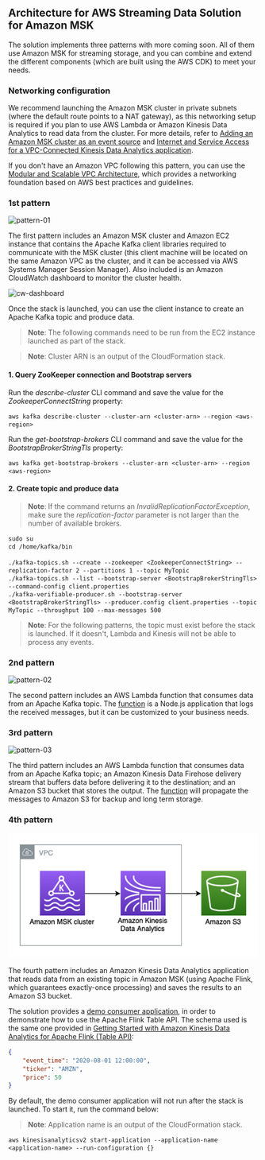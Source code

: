 ## Architecture for AWS Streaming Data Solution for Amazon MSK
The solution implements three patterns with more coming soon. All of them use Amazon MSK for streaming storage, and you can combine and extend the different components (which are built using the AWS CDK) to meet your needs.

### Networking configuration
We recommend launching the Amazon MSK cluster in private subnets (where the default route points to a NAT gateway), as this networking setup is required if you plan to use AWS Lambda or Amazon Kinesis Data Analytics to read data from the cluster.
For more details, refer to [Adding an Amazon MSK cluster as an event source](https://docs.aws.amazon.com/lambda/latest/dg/services-msk-topic-add.html#services-msk-vpc-config) and [Internet and Service Access for a VPC-Connected Kinesis Data Analytics application](https://docs.aws.amazon.com/kinesisanalytics/latest/java/vpc-internet.html).

If you don't have an Amazon VPC following this pattern, you can use the [Modular and Scalable VPC Architecture](https://aws.amazon.com/quickstart/architecture/vpc/), which provides a networking foundation based on AWS best practices and guidelines.

### 1st pattern
![pattern-01](msk-cluster.png)

The first pattern includes an Amazon MSK cluster and Amazon EC2 instance that contains the Apache Kafka client libraries required to communicate with the MSK cluster (this client machine will be located on the same Amazon VPC as the cluster, and it can be accessed via AWS Systems Manager Session Manager). Also included is an Amazon CloudWatch dashboard to monitor the cluster health.

![cw-dashboard](msk-cw-dashboard.png)

Once the stack is launched, you can use the client instance to create an Apache Kafka topic and produce data.

> **Note**: The following commands need to be run from the EC2 instance launched as part of the stack.

> **Note**: Cluster ARN is an output of the CloudFormation stack.

#### 1. Query ZooKeeper connection and Bootstrap servers
Run the _describe-cluster_ CLI command and save the value for the _ZookeeperConnectString_ property:
```
aws kafka describe-cluster --cluster-arn <cluster-arn> --region <aws-region>
```

Run the _get-bootstrap-brokers_ CLI command and save the value for the _BootstrapBrokerStringTls_ property:
```
aws kafka get-bootstrap-brokers --cluster-arn <cluster-arn> --region <aws-region>
```

#### 2. Create topic and produce data
> **Note**: If the command returns an _InvalidReplicationFactorException_, make sure the _replication-factor_ parameter is not larger than the number of available brokers.

```
sudo su
cd /home/kafka/bin

./kafka-topics.sh --create --zookeeper <ZookeeperConnectString> --replication-factor 2 --partitions 1 --topic MyTopic
./kafka-topics.sh --list --bootstrap-server <BootstrapBrokerStringTls> --command-config client.properties
./kafka-verifiable-producer.sh --bootstrap-server <BootstrapBrokerStringTls> --producer.config client.properties --topic MyTopic --throughput 100 --max-messages 500
```

> **Note**: For the following patterns, the topic must exist before the stack is launched. If it doesn't, Lambda and Kinesis will not be able to process any events.

### 2nd pattern
![pattern-02](msk-lambda.png)

The second pattern includes an AWS Lambda function that consumes data from an Apache Kafka topic. The [function](/source/lambda/msk-lambda-consumer/index.js) is a Node.js application that logs the received messages, but it can be customized to your business needs.

### 3rd pattern
![pattern-03](msk-lambda-kdf.png)

The third pattern includes an AWS Lambda function that consumes data from an Apache Kafka topic; an Amazon Kinesis Data Firehose delivery stream that buffers data before delivering it to the destination; and an Amazon S3 bucket that stores the output. The [function](/source/lambda/msk-lambda-kdf/index.js) will propagate the messages to Amazon S3 for backup and long term storage.

### 4th pattern
![pattern-04](msk-kda-s3.png)

The fourth pattern includes an Amazon Kinesis Data Analytics application that reads data from an existing topic in Amazon MSK (using Apache Flink, which guarantees exactly-once processing) and saves the results to an Amazon S3 bucket.

The solution provides a [demo consumer application](/source/kinesis/kda-flink-kafka), in order to demonstrate how to use the Apache Flink Table API. The schema used is the same one provided in [Getting Started with Amazon Kinesis Data Analytics for Apache Flink (Table API)](https://docs.aws.amazon.com/kinesisanalytics/latest/java/gs-table-table.html):

```json
{
    "event_time": "2020-08-01 12:00:00",
    "ticker": "AMZN",
    "price": 50
}
```

By default, the demo consumer application will not run after the stack is launched. To start it, run the command below:

> **Note**: Application name is an output of the CloudFormation stack.

```
aws kinesisanalyticsv2 start-application --application-name <application-name> --run-configuration {}
```
